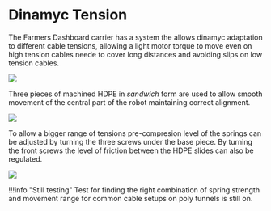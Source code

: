 # Dinamyc Tension

The Farmers Dashboard carrier has a system the allows dinamyc adaptation to different cable tensions, allowing a light motor torque to move even on high tension cables neede to cover long distances and avoiding slips on low tension cables.

![](/assets/images/tension.gif)

Three pieces of machined HDPE in _sandwich_ form are used to allow smooth movement of the central part of the robot maintaining correct alignment.

![](/assets/images/slide.png)

To allow a bigger range of tensions pre-compresion level of the springs can be adjusted by turning the three screws under the base piece. By turning the front screws the level of friction between the HDPE slides can also be regulated.

![](/assets/images/spring-tension.png)

!!!info "Still testing"
	Test for finding the right combination of spring strength and movement range for common cable setups on poly tunnels is still on.
